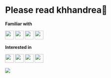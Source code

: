 # Please read khhandrea🙂

**Familiar with**

<a href="https://www.python.org/"><img src="https://img.shields.io/badge/Python-3776AB?style=for-the-badge&logo=python&logoColor=FFFFFF" height="28"/></a>
<a href="https://en.cppreference.com/w/"><img src="https://img.shields.io/badge/C++-3776AB?style=for-the-badge&logo=C%2B%2B&logoColor=FFFFFF" height="28"/></a>
<a href="https://pytorch.org/"><img src="https://img.shields.io/badge/Pytorch-EE4C2C?style=for-the-badge&logo=pytorch&logoColor=FFFFFF" height="28"/></a>
<a href="https://en.wikipedia.org/wiki/Reinforcement_learning"><img src="https://img.shields.io/badge/RL-0081A5?style=for-the-badge&logo=openaigym&logoColor=FFFFFF" height="28"/></a>

**Interested in**

<a href="https://en.wikipedia.org/wiki/Artificial_general_intelligence"><img src="https://img.shields.io/badge/AGI-70A597?style=for-the-badge&logo=openai&logoColor=FFFFFF" height="28"/></a>
<a href="https://www.modular.com/mojo"><img src="https://img.shields.io/badge/🔥%20Mojo-222F3E?style=for-the-badge&logoColor=FFFFFF" height="28"/></a>
<a href="https://www.raspberrypi.com/"><img src="https://img.shields.io/badge/Raspberrypi-A22846?style=for-the-badge&logo=raspberrypi&logoColor=FFFFFF" height="28"/></a>
<a href="https://solved.ac/khhandrea"><img src="http://mazassumnida.wtf/api/mini/generate_badge?boj=khhandrea" height="28"/></a>

<img src="https://github-readme-stats.vercel.app/api?username=khhandrea&show_icons=true"/>
